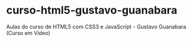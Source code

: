 # curso-html5-gustavo-guanabara
Aulas do curso de HTML5 com CSS3 e JavaScript - Gustavo Guanabara (Curso em Vídeo)
